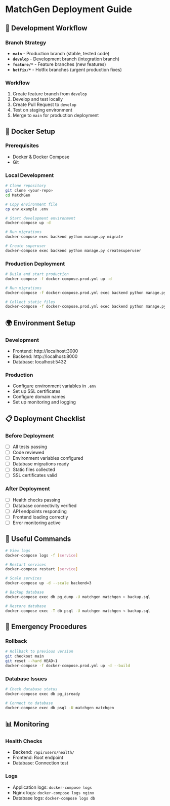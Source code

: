 # MatchGen Deployment Guide

## 🚀 Development Workflow

### Branch Strategy
- **`main`** - Production branch (stable, tested code)
- **`develop`** - Development branch (integration branch)
- **`feature/*`** - Feature branches (new features)
- **`hotfix/*`** - Hotfix branches (urgent production fixes)

### Workflow
1. Create feature branch from `develop`
2. Develop and test locally
3. Create Pull Request to `develop`
4. Test on staging environment
5. Merge to `main` for production deployment

## 🐳 Docker Setup

### Prerequisites
- Docker & Docker Compose
- Git

### Local Development
```bash
# Clone repository
git clone <your-repo>
cd MatchGen

# Copy environment file
cp env.example .env

# Start development environment
docker-compose up -d

# Run migrations
docker-compose exec backend python manage.py migrate

# Create superuser
docker-compose exec backend python manage.py createsuperuser
```

### Production Deployment
```bash
# Build and start production
docker-compose -f docker-compose.prod.yml up -d

# Run migrations
docker-compose -f docker-compose.prod.yml exec backend python manage.py migrate

# Collect static files
docker-compose -f docker-compose.prod.yml exec backend python manage.py collectstatic
```

## 🌍 Environment Setup

### Development
- Frontend: http://localhost:3000
- Backend: http://localhost:8000
- Database: localhost:5432

### Production
- Configure environment variables in `.env`
- Set up SSL certificates
- Configure domain names
- Set up monitoring and logging

## 📋 Deployment Checklist

### Before Deployment
- [ ] All tests passing
- [ ] Code reviewed
- [ ] Environment variables configured
- [ ] Database migrations ready
- [ ] Static files collected
- [ ] SSL certificates valid

### After Deployment
- [ ] Health checks passing
- [ ] Database connectivity verified
- [ ] API endpoints responding
- [ ] Frontend loading correctly
- [ ] Error monitoring active

## 🔧 Useful Commands

```bash
# View logs
docker-compose logs -f [service]

# Restart services
docker-compose restart [service]

# Scale services
docker-compose up -d --scale backend=3

# Backup database
docker-compose exec db pg_dump -U matchgen matchgen > backup.sql

# Restore database
docker-compose exec -T db psql -U matchgen matchgen < backup.sql
```

## 🚨 Emergency Procedures

### Rollback
```bash
# Rollback to previous version
git checkout main
git reset --hard HEAD~1
docker-compose -f docker-compose.prod.yml up -d --build
```

### Database Issues
```bash
# Check database status
docker-compose exec db pg_isready

# Connect to database
docker-compose exec db psql -U matchgen matchgen
```

## 📊 Monitoring

### Health Checks
- Backend: `/api/users/health/`
- Frontend: Root endpoint
- Database: Connection test

### Logs
- Application logs: `docker-compose logs`
- Nginx logs: `docker-compose logs nginx`
- Database logs: `docker-compose logs db`





